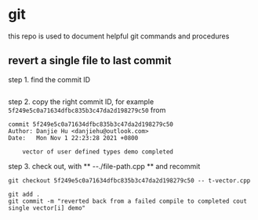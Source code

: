 # git
this repo is used to document helpful git commands and procedures

## revert a single file to last commit
step 1. find the commit ID
```git log ./t-vector.cpp
```
step 2. copy the right commit ID, for example `5f249e5c0a71634dfbc835b3c47da2d198279c50` from 
```
commit 5f249e5c0a71634dfbc835b3c47da2d198279c50
Author: Danjie Hu <danjiehu@outlook.com>
Date:   Mon Nov 1 22:23:28 2021 +0800

    vector of user defined types demo completed
```
step 3. check out, with ** --./file-path.cpp ** and recommit
```
git checkout 5f249e5c0a71634dfbc835b3c47da2d198279c50 -- t-vector.cpp

git add .
git commit -m "reverted back from a failed compile to completed cout single vector[i] demo"
```
